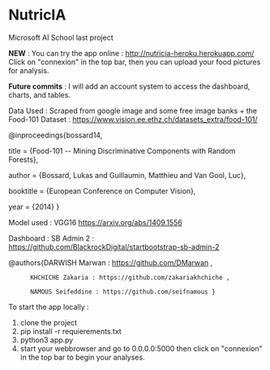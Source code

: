 # NutricIA
Microsoft AI School last project

**NEW** : You can try the app online : http://nutricia-heroku.herokuapp.com/ 
Click on "connexion" in the top bar, then you can upload your food pictures for analysis.

**Future commits** : I will add an account system to access the dashboard, charts, and tables.


Data Used : Scraped from google image and some free image banks + the Food-101 Dataset :
https://www.vision.ee.ethz.ch/datasets_extra/food-101/

  @inproceedings{bossard14,
  
  title = {Food-101 -- Mining Discriminative Components with Random Forests},
  
  author = {Bossard, Lukas and Guillaumin, Matthieu and Van Gool, Luc},
  
  booktitle = {European Conference on Computer Vision},
  
  year = {2014}
}

Model used : VGG16 https://arxiv.org/abs/1409.1556

Dashboard : SB Admin 2 : https://github.com/BlackrockDigital/startbootstrap-sb-admin-2


@authors{DARWISH Marwan : https://github.com/DMarwan ,

          KHCHICHE Zakaria : https://github.com/zakariakhchiche , 
          
          NAMOUS Seifeddine : https://github.com/seifnamous }
          



To start the app locally :

1) clone the project
2) pip install -r requierements.txt
3) python3 app.py
4) start your webbrowser and go to 0.0.0.0:5000
then click on "connexion" in the top bar to begin your analyses. 
